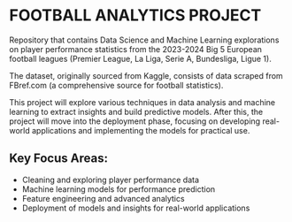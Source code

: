 # FOOTBALL ANALYTICS PROJECT

Repository that contains Data Science and Machine Learning explorations on player performance statistics from the 2023-2024 Big 5 European football leagues (Premier League, La Liga, Serie A, Bundesliga, Ligue 1). 

The dataset, originally sourced from Kaggle, consists of data scraped from FBref.com (a comprehensive source for football statistics). 

This project will explore various techniques in data analysis and machine learning to extract insights and build predictive models. After this, the project will move into the deployment phase, focusing on developing real-world applications and implementing the models for practical use.

## Key Focus Areas:
- Cleaning and exploring player performance data
- Machine learning models for performance prediction
- Feature engineering and advanced analytics
- Deployment of models and insights for real-world applications
